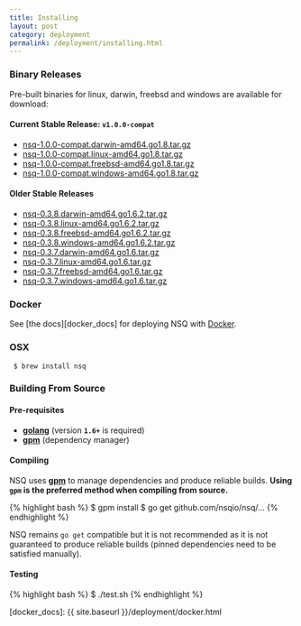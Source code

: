 ```yaml
--- 
title: Installing
layout: post
category: deployment
permalink: /deployment/installing.html
---
```


### <a name="binary">Binary Releases</a>

Pre-built binaries for linux, darwin, freebsd and windows are available for download:

#### Current Stable Release: **`v1.0.0-compat`**

 * [nsq-1.0.0-compat.darwin-amd64.go1.8.tar.gz][1.0.0-compat_darwin_go18]
 * [nsq-1.0.0-compat.linux-amd64.go1.8.tar.gz][1.0.0-compat_linux_go18]
 * [nsq-1.0.0-compat.freebsd-amd64.go1.8.tar.gz][1.0.0-compat_freebsd_go18]
 * [nsq-1.0.0-compat.windows-amd64.go1.8.tar.gz][1.0.0-compat_windows_go18]

#### Older Stable Releases

 * [nsq-0.3.8.darwin-amd64.go1.6.2.tar.gz][0.3.8_darwin_go162]
 * [nsq-0.3.8.linux-amd64.go1.6.2.tar.gz][0.3.8_linux_go162]
 * [nsq-0.3.8.freebsd-amd64.go1.6.2.tar.gz][0.3.8_freebsd_go162]
 * [nsq-0.3.8.windows-amd64.go1.6.2.tar.gz][0.3.8_windows_go162]
 * [nsq-0.3.7.darwin-amd64.go1.6.tar.gz][0.3.7_darwin_go16]
 * [nsq-0.3.7.linux-amd64.go1.6.tar.gz][0.3.7_linux_go16]
 * [nsq-0.3.7.freebsd-amd64.go1.6.tar.gz][0.3.7_freebsd_go16]
 * [nsq-0.3.7.windows-amd64.go1.6.tar.gz][0.3.7_windows_go16]

### Docker

See [the docs][docker_docs] for deploying NSQ with [Docker][docker].

### OSX

     $ brew install nsq

### Building From Source

#### Pre-requisites

 * **[golang](http://golang.org/doc/install)** (version **`1.6+`** is required)
 * **[gpm](https://github.com/pote/gpm)** (dependency manager)

#### Compiling

NSQ uses **[gpm](https://github.com/pote/gpm)** to manage dependencies and produce reliable
builds.  **Using `gpm` is the preferred method when compiling from source.**

{% highlight bash %}
$ gpm install
$ go get github.com/nsqio/nsq/...
{% endhighlight %}

NSQ remains `go get` compatible but it is not recommended as it is not guaranteed to
produce reliable builds (pinned dependencies need to be satisfied manually).

#### Testing

{% highlight bash %}
$ ./test.sh
{% endhighlight %}

[1.0.0-compat_darwin_go18]: https://s3.amazonaws.com/bitly-downloads/nsq/nsq-1.0.0-compat.darwin-amd64.go1.8.tar.gz
[1.0.0-compat_linux_go18]: https://s3.amazonaws.com/bitly-downloads/nsq/nsq-1.0.0-compat.linux-amd64.go1.8.tar.gz
[1.0.0-compat_freebsd_go18]: https://s3.amazonaws.com/bitly-downloads/nsq/nsq-1.0.0-compat.freebsd-amd64.go1.8.tar.gz
[1.0.0-compat_windows_go18]: https://s3.amazonaws.com/bitly-downloads/nsq/nsq-1.0.0-compat.windows-amd64.go1.8.tar.gz

[0.3.8_darwin_go162]: https://s3.amazonaws.com/bitly-downloads/nsq/nsq-0.3.8.darwin-amd64.go1.6.2.tar.gz
[0.3.8_linux_go162]: https://s3.amazonaws.com/bitly-downloads/nsq/nsq-0.3.8.linux-amd64.go1.6.2.tar.gz
[0.3.8_freebsd_go162]: https://s3.amazonaws.com/bitly-downloads/nsq/nsq-0.3.8.freebsd-amd64.go1.6.2.tar.gz
[0.3.8_windows_go162]: https://s3.amazonaws.com/bitly-downloads/nsq/nsq-0.3.8.windows-amd64.go1.6.2.tar.gz

[0.3.7_darwin_go16]: https://s3.amazonaws.com/bitly-downloads/nsq/nsq-0.3.7.darwin-amd64.go1.6.tar.gz
[0.3.7_linux_go16]: https://s3.amazonaws.com/bitly-downloads/nsq/nsq-0.3.7.linux-amd64.go1.6.tar.gz
[0.3.7_freebsd_go16]: https://s3.amazonaws.com/bitly-downloads/nsq/nsq-0.3.7.freebsd-amd64.go1.6.tar.gz
[0.3.7_windows_go16]: https://s3.amazonaws.com/bitly-downloads/nsq/nsq-0.3.7.windows-amd64.go1.6.tar.gz

[docker]: https://docker.io/
[docker_docs]: {{ site.baseurl }}/deployment/docker.html
